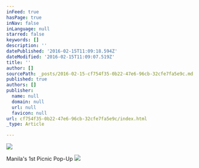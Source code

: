 ```yaml
---
inFeed: true
hasPage: true
inNav: false
inLanguage: null
starred: false
keywords: []
description: ''
datePublished: '2016-02-15T11:09:18.594Z'
dateModified: '2016-02-15T11:09:07.519Z'
title: ''
author: []
sourcePath: _posts/2016-02-15-cf754f35-0b22-47e6-96cb-32cfe7fa5e9c.md
published: true
authors: []
publisher:
  name: null
  domain: null
  url: null
  favicon: null
url: cf754f35-0b22-47e6-96cb-32cfe7fa5e9c/index.html
_type: Article

---
```

![](https://s3-us-west-2.amazonaws.com/the-grid-img/p/7fdb2e58e751b9f23e1c414b6e0f0af0039ccfb9.png)

Manila's 1st Picnic Pop-Up
![](https://the-grid-user-content.s3-us-west-2.amazonaws.com/cb6a3772-a869-4b01-ad8b-05ec1ca97803.jpg)